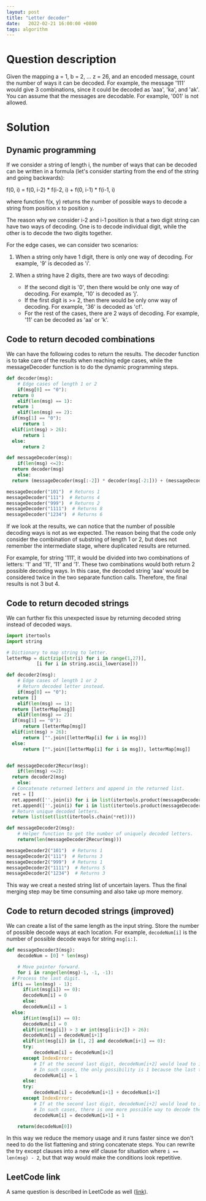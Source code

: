 ```yaml
---
layout: post
title: "Letter decoder"
date:   2022-02-21 16:00:00 +0800
tags: algorithm
---
```


# Question description

Given the mapping a = 1, b = 2, ... z = 26, and an encoded message,
count the number of ways it can be decoded. For example, the message
\'111\' would give 3 combinations, since it could be decoded as \'aaa\',
\'ka\', and \'ak\'. You can assume that the messages are decodable. For
example, \'001\' is not allowed.

<!--more-->

# Solution

## Dynamic programming

If we consider a string of length i, the number of ways that can be
decoded can be written in a formula (let\'s consider starting from the
end of the string and going backwards):

f(0, i) = f(0, i-2) \* f(i-2, i) + f(0, i-1) \* f(i-1, i)

where function f(x, y) returns the number of possible ways to decode a
string from position x to position y.

The reason why we consider i-2 and i-1 position is that a two digit
string can have two ways of decoding. One is to decode individual digit,
while the other is to decode the two digits together.

For the edge cases, we can consider two scenarios:

1.  When a string only have 1 digit, there is only one way of decoding.
    For example, \'9\' is decoded as \'i\'.

2.  When a string have 2 digits, there are two ways of decoding:

    -   If the second digit is \'0\', then there would be only one way
        of decoding. For example, \'10\' is decoded as \'j\'.
    -   If the first digit is \>= 2, then there would be only onw way of
        decoding. For example, \'36\' is decoded as \'cf\'.
    -   For the rest of the cases, there are 2 ways of decoding. For
        example, \'11\' can be decoded as \'aa\' or \'k\'.

## Code to return decoded combinations

We can have the following codes to return the results. The decoder
function is to take care of the results when reaching edge cases, while
the messageDecoder function is to do the dynamic programming steps.

``` python
def decoder(msg):
    # Edge cases of length 1 or 2
    if(msg[0] == "0"):
  return 0
    elif(len(msg) == 1):
  return 1
    elif(len(msg) == 2):
  if(msg[1] == "0"):
      return 1
  elif(int(msg) > 26):
      return 1
  else:
      return 2

def messageDecoder(msg):
    if(len(msg) <=2):
  return decoder(msg)
    else:
  return (messageDecoder(msg[:-2]) * decoder(msg[-2:])) + (messageDecoder(msg[:-1]) * decoder(msg[-1:]))

messageDecoder("101")  # Returns 1
messageDecoder("111")  # Returns 4
messageDecoder("999")  # Returns 2
messageDecoder("1111")  # Returns 8
messageDecoder("1234")  # Returns 6
```

If we look at the results, we can notice that the number of possible
decoding ways is not as we expected. The reason being that the code only
consider the combination of substring of length 1 or 2, but does not
remember the intermediate stage, where duplicated results are returned.

For example, for string \'111\', it would be divided into two
combinations of letters: \'1\' and \'11\', \'11\' and \'1\'. These two
combinations would both return 2 possible decoding ways. In this case,
the decoded string \'aaa\' would be considered twice in the two separate
function calls. Therefore, the final results is not 3 but 4.

## Code to return decoded strings

We can further fix this unexpected issue by returning decoded string
instead of decoded ways.

``` python
import itertools
import string

# Dictionary to map string to letter.
letterMap = dict(zip([str(i) for i in range(1,27)],
           [i for i in string.ascii_lowercase]))

def decoder2(msg):
    # Edge cases of length 1 or 2
    # Return decoded letter instead.
    if(msg[0] == "0"):
  return []
    elif(len(msg) == 1):
  return [letterMap[msg]]
    elif(len(msg) == 2):
  if(msg[1] == "0"):
      return [letterMap[msg]]
  elif(int(msg) > 26):
      return ["".join([letterMap[i] for i in msg])]
  else:
      return ["".join([letterMap[i] for i in msg]), letterMap[msg]]


def messageDecoder2Recur(msg):
    if(len(msg) <=2):
  return decoder2(msg)
    else:
  # Concatenate returned letters and append in the returned list.
  ret = []
  ret.append([''.join(i) for i in list(itertools.product(messageDecoder2Recur(msg[:-2]), decoder2(msg[-2:])))])
  ret.append([''.join(i) for i in list(itertools.product(messageDecoder2Recur(msg[:-1]), decoder2(msg[-1:])))])
  # Return unique decoded letters.
  return list(set(list(itertools.chain(*ret))))

def messageDecoder2(msg):
    # Helper function to get the number of uniquely decoded letters.
    return(len(messageDecoder2Recur(msg)))

messageDecoder2("101")  # Returns 1
messageDecoder2("111")  # Returns 3
messageDecoder2("999")  # Returns 1
messageDecoder2("1111")  # Returns 5
messageDecoder2("1234")  # Returns 3
```

This way we creat a nested string list of uncertain layers. Thus the
final merging step may be time consuming and also take up more memory.

## Code to return decoded strings (improved)

We can create a list of the same length as the input string. Store the
number of possible decode ways at each location. For example,
`decodeNum[i]` is the number of possible decode ways for string
`msg[i:]`.

``` python
def messageDecoder3(msg):
    decodeNum = [0] * len(msg)

    # Move pointer forward.
    for i in range(len(msg)-1, -1, -1):
  # Process the last digit.
  if(i == len(msg) - 1):
      if(int(msg[i]) == 0):
      decodeNum[i] = 0
      else:
      decodeNum[i] = 1
  else:
      if(int(msg[i]) == 0):
      decodeNum[i] = 0
      elif(int(msg[i]) > 3 or int(msg[i:i+2]) > 26):
      decodeNum[i] = decodeNum[i+1]
      elif(int(msg[i]) in [1, 2] and decodeNum[i+1] == 0):
      try:            
          decodeNum[i] = decodeNum[i+2]
      except IndexError:
          # If at the second last digit, decodeNum[i+2] would lead to index out of range.
          # In such cases, the only possibility is 1 because the last two digits is '10' or '20'.
          decodeNum[i] = 1
      else:
      try:
          decodeNum[i] = decodeNum[i+1] + decodeNum[i+2]
      except IndexError:
          # If at the second last digit, decodeNum[i+2] would lead to index out of range.
          # In such cases, there is one more possible way to decode the digits. i.e. for '11', we have 2 ways.
          decodeNum[i] = decodeNum[i+1] + 1

    return(decodeNum[0])
```

In this way we reduce the memory usage and it runs faster since we
don\'t need to do the list flattening and string concatenate steps. You
can rewrite the try except clauses into a new elif clause for situation
where `i == len(msg) - 2`, but that way would make the conditions look
repetitive.

## LeetCode link

A same question is described in LeetCode as well
([link](https://leetcode.com/problems/decode-ways/)).
